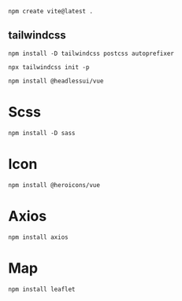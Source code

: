 ```
npm create vite@latest .
```

## tailwindcss

```
npm install -D tailwindcss postcss autoprefixer
```

```
npx tailwindcss init -p
```

```
npm install @headlessui/vue
```
# Scss
```
npm install -D sass
```
# Icon

```
npm install @heroicons/vue
```

# Axios

```
npm install axios
```
# Map
```
npm install leaflet
```